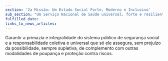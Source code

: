 ```yaml
---
section: '2a Missão: Um Estado Social Forte, Moderno e Inclusivo'
sub_section: "Um Serviço Nacional de Saúde universal, forte e resiliente"
fulfilled_date:
links_to_news_articles:
---
```


Garantir a primazia e integralidade do sistema público de segurança social e a responsabilidade coletiva e universal que só ele assegura, sem prejuízo da possibilidade, sempre supletiva, de complemento com outras modalidades de poupança e proteção contra riscos.